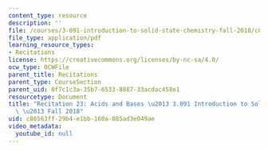 ```yaml
---
content_type: resource
description: ''
file: /courses/3-091-introduction-to-solid-state-chemistry-fall-2018/c86563ff29b4e1bb160a085ad3e049ae_MIT3_091F18_REC23.pdf
file_type: application/pdf
learning_resource_types:
- Recitations
license: https://creativecommons.org/licenses/by-nc-sa/4.0/
ocw_type: OCWFile
parent_title: Recitations
parent_type: CourseSection
parent_uid: 0f7c1c3a-35b7-6533-8887-33acdac458e1
resourcetype: Document
title: "Recitation 23: Acids and Bases \u2013 3.091 Introduction to Solid-State Chemistry\
  \ \u2013 Fall 2018"
uid: c86563ff-29b4-e1bb-160a-085ad3e049ae
video_metadata:
  youtube_id: null
---
```

